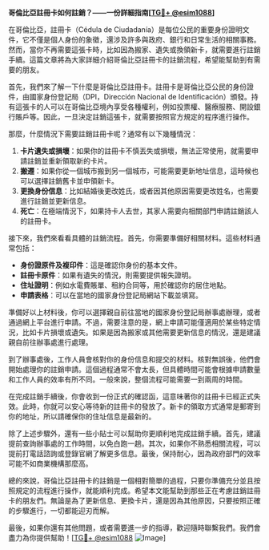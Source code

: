 **哥倫比亞註冊卡如何註銷？——一份詳細指南[[TG💪+ @esim1088](https://t.me/s/esim1088)]**

在哥倫比亞，註冊卡（Cédula de Ciudadanía）是每位公民的重要身份證明文件，它不僅是個人身份的象徵，還涉及許多與政府、銀行和日常生活的相關事務。然而，當你不再需要這張卡時，比如因為搬家、遺失或換領新卡，就需要進行註銷手續。這篇文章將為大家詳細介紹哥倫比亞註冊卡的註銷流程，希望能幫助到有需要的朋友。

首先，我們來了解一下什麼是哥倫比亞註冊卡。註冊卡是哥倫比亞公民的身份證件，由國家身份登記局（DPI，Dirección Nacional de Identificación）頒發。持有這張卡的人可以在哥倫比亞境內享受各種權利，例如投票權、醫療服務、開設銀行賬戶等。因此，一旦決定註銷這張卡，就需要按照官方規定的程序進行操作。

那麼，什麼情況下需要註銷註冊卡呢？通常有以下幾種情況：

1. **卡片遺失或損壞**：如果你的註冊卡不慎丟失或損壞，無法正常使用，就需要申請註銷並重新領取新的卡片。
2. **搬遷**：如果你從一個城市搬到另一個城市，可能需要更新地址信息，這時候也可以選擇註銷舊卡並申領新卡。
3. **更換身份信息**：比如結婚後更改姓氏，或者因其他原因需要更改姓名，也需要進行註銷並更新信息。
4. **死亡**：在極端情況下，如果持卡人去世，其家人需要向相關部門申請註銷該人的註冊卡。

接下來，我們來看看具體的註銷流程。首先，你需要準備好相關材料。這些材料通常包括：

- **身份證原件及複印件**：這是確認你身份的基本文件。
- **註冊卡原件**：如果有遺失的情況，則需要提供報失證明。
- **住址證明**：例如水電費賬單、租約合同等，用於確認你的居住地點。
- **申請表格**：可以在當地的國家身份登記局網站下載並填寫。

準備好以上材料後，你可以選擇親自前往當地的國家身份登記局辦事處辦理，或者通過網上平台進行申請。不過，需要注意的是，網上申請可能僅適用於某些特定情況，比如卡片損壞或遺失。如果是因為搬家或其他需要更新信息的情況，還是建議親自前往辦事處進行處理。

到了辦事處後，工作人員會核對你的身份信息和提交的材料。核對無誤後，他們會開始處理你的註銷申請。這個過程通常不會太長，但具體時間可能會根據申請數量和工作人員的效率有所不同。一般來說，整個流程可能需要一到兩周的時間。

在完成註銷手續後，你會收到一份正式的確認函，這意味著你的註冊卡已經正式失效。此時，你就可以安心等待新的註冊卡的發放了。新卡的領取方式通常是郵寄到你的地址，所以請確保你的住址信息是最新的。

除了上述步驟外，還有一些小貼士可以幫助你更順利地完成註銷手續。首先，建議提前查詢辦事處的工作時間，以免白跑一趟。其次，如果你不熟悉相關流程，可以提前打電話諮詢或登錄官網了解更多信息。最後，保持耐心，因為政府部門的效率可能不如商業機構那麼高。

總的來說，哥倫比亞註冊卡的註銷是一個相對簡單的過程，只要你準備充分並且按照規定的流程進行操作，就能順利完成。希望本文能幫助到那些正在考慮註銷註冊卡的朋友們。無論是為了更新信息、更換卡片，還是因為其他原因，只要按照正確的步驟進行，一切都能迎刃而解。

最後，如果你還有其他問題，或者需要進一步的指導，歡迎隨時聯繫我們。我們會盡力為你提供幫助！[[TG💪+ @esim1088](https://t.me/s/esim1088) ![Image](https://i.postimg.cc/4NQfJmqS/Snipaste-2025-05-13-00-14-12.png)]
